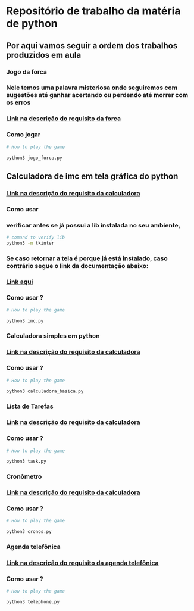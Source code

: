 # Repositório de trabalho da matéria de python

## Por aqui vamos seguir a ordem dos trabalhos produzidos em aula

### Jogo da forca

### Nele temos uma palavra misteriosa onde seguiremos com sugestões até ganhar acertando ou perdendo até morrer com os erros  

### [Link na descrição do requisito da forca](https://s3.us-east-1.amazonaws.com/aura-complementar-prd/trabalhos/664fe1585531c5e01deba81b/materiais-apoio/c73980dd-df81-4b9a-a893-742b5d12789a/66562bed6580d2778bb79108/Atividade_02_Jogo_da_Forca.pdf?X-Amz-Algorithm=AWS4-HMAC-SHA256&X-Amz-Content-Sha256=UNSIGNED-PAYLOAD&X-Amz-Credential=ASIAZ6UF6EF63LWCPFE7%2F20240608%2Fus-east-1%2Fs3%2Faws4_request&X-Amz-Date=20240608T014101Z&X-Amz-Expires=60&X-Amz-Security-Token=IQoJb3JpZ2luX2VjEHEaCXVzLWVhc3QtMSJHMEUCIG1OSQ%2Ff6YmlfejlMrex%2FqqjM%2FDCvRgFyxk9z2%2BqGpo0AiEAlcuabcpUOUqSZlM0uaXnk7Abv3OQQnjz%2FQm%2B%2BkgUyDcq6AMI%2Bv%2F%2F%2F%2F%2F%2F%2F%2F%2F%2FARACGgw2ODQyNTQ0Mzc3NTciDArXc%2FrnUHWsoHva9yq8A2vdFAP0ndee9ohV69USJZgWlM68HDDN%2Fq1vl%2FpQcaxk0OGUKFerC0Mphy4HdQvSFnegD3laUmk9%2FdtR6Ks7NTC3uPiZ8cxco%2FH9UZGhYO9CK6v58XDaI%2BL%2FvkiwzYfntydQv3IfuTUeHH%2F18WalBi%2BPHm5PnKxS4t1CY7fx44fyuafg%2B%2FnjHC1ygHfJeDnhZxvmkpp8WLquOCOk%2FxYI620gSuIu7JcxxS0QZBqXOSrHUjg8MCW%2FjKU0K4%2BnQBTuq%2BlXLcTbTY3SmrFoimxsujKWHPqZezrqXzU6TEONskYTWJSPk9N8fx8jVT43mZeH9jjaJKzEWSI4Do13tgAhPVhnxzCHM%2FtfSw8ujuK2IURpLMxaCIMQMVyHPUP8X%2FtDszwVH9N97uOcRu%2FsKrb80eQz0%2BRBpNVHPTFjy3rJC0v74Ya1WxmP8lM0oE8nEeod4InHZf2JHb3FAXSkJ1n4tMjxTUDhDiG7cDuu8R5kKCMuj%2FeioEblN4fUxZcXE5RzahT9U2yuYdVzVLrsk34RroKfSx%2FIV7MrwKO6vrp0Mh3WzykHpOx5T7u%2BzpvDJ3%2FW56%2FlDjW%2BkIN9lJtZpjDcz46zBjqlAR%2B9NamRMAivmi%2FpTPIzogCsgwfzsww5Mrt1M23XmDkNTg1C46AeAzcXQcyAKk%2FS88VqcwVsUve3I6RQS0r%2B0Ii8ObxgXM1og9ZeJWGa5TKv94JIql8erOc7IK3aTzgmohRKomDZHqzi4uzC6llJ1PcZXLWp2WXtYJk7zO8JviVQs7kKOjk6pv6jLMMNmOG5%2FW30imApR94Qylijq%2FT2SeOHNz6baQ%3D%3D&X-Amz-Signature=830cacef31f7ba25ae13179f7c5f9a2f8e19aba043f7178ae150e442a5e17c3a&X-Amz-SignedHeaders=host&response-content-disposition=attachment%3B%20filename%3D%22Atividade_02_Jogo_da_Forca.pdf%22&response-content-type=application%2Foctet-stream&x-id=GetObject)



### Como jogar
```bash
# How to play the game

python3 jogo_forca.py

```

## Calculadora de imc em tela gráfica do python

### [Link na descrição do requisito da calculadora](https://s3.us-east-1.amazonaws.com/aura-complementar-prd/trabalhos/664fe1585531c5e01deba81b/materiais-apoio/fc8fea36-3e7e-4643-a09b-24b2e07839ac/66562bedb6d4bf1c3da0918b/Atividade_05_Criando_uma_Calculadora_de_IMC.pdf?X-Amz-Algorithm=AWS4-HMAC-SHA256&X-Amz-Content-Sha256=UNSIGNED-PAYLOAD&X-Amz-Credential=ASIAZ6UF6EF63LWCPFE7%2F20240608%2Fus-east-1%2Fs3%2Faws4_request&X-Amz-Date=20240608T020204Z&X-Amz-Expires=60&X-Amz-Security-Token=IQoJb3JpZ2luX2VjEHEaCXVzLWVhc3QtMSJHMEUCIG1OSQ%2Ff6YmlfejlMrex%2FqqjM%2FDCvRgFyxk9z2%2BqGpo0AiEAlcuabcpUOUqSZlM0uaXnk7Abv3OQQnjz%2FQm%2B%2BkgUyDcq6AMI%2Bv%2F%2F%2F%2F%2F%2F%2F%2F%2F%2FARACGgw2ODQyNTQ0Mzc3NTciDArXc%2FrnUHWsoHva9yq8A2vdFAP0ndee9ohV69USJZgWlM68HDDN%2Fq1vl%2FpQcaxk0OGUKFerC0Mphy4HdQvSFnegD3laUmk9%2FdtR6Ks7NTC3uPiZ8cxco%2FH9UZGhYO9CK6v58XDaI%2BL%2FvkiwzYfntydQv3IfuTUeHH%2F18WalBi%2BPHm5PnKxS4t1CY7fx44fyuafg%2B%2FnjHC1ygHfJeDnhZxvmkpp8WLquOCOk%2FxYI620gSuIu7JcxxS0QZBqXOSrHUjg8MCW%2FjKU0K4%2BnQBTuq%2BlXLcTbTY3SmrFoimxsujKWHPqZezrqXzU6TEONskYTWJSPk9N8fx8jVT43mZeH9jjaJKzEWSI4Do13tgAhPVhnxzCHM%2FtfSw8ujuK2IURpLMxaCIMQMVyHPUP8X%2FtDszwVH9N97uOcRu%2FsKrb80eQz0%2BRBpNVHPTFjy3rJC0v74Ya1WxmP8lM0oE8nEeod4InHZf2JHb3FAXSkJ1n4tMjxTUDhDiG7cDuu8R5kKCMuj%2FeioEblN4fUxZcXE5RzahT9U2yuYdVzVLrsk34RroKfSx%2FIV7MrwKO6vrp0Mh3WzykHpOx5T7u%2BzpvDJ3%2FW56%2FlDjW%2BkIN9lJtZpjDcz46zBjqlAR%2B9NamRMAivmi%2FpTPIzogCsgwfzsww5Mrt1M23XmDkNTg1C46AeAzcXQcyAKk%2FS88VqcwVsUve3I6RQS0r%2B0Ii8ObxgXM1og9ZeJWGa5TKv94JIql8erOc7IK3aTzgmohRKomDZHqzi4uzC6llJ1PcZXLWp2WXtYJk7zO8JviVQs7kKOjk6pv6jLMMNmOG5%2FW30imApR94Qylijq%2FT2SeOHNz6baQ%3D%3D&X-Amz-Signature=029d37f57915531a5971160068cee7beeac69771dee4aed0d8bb4d75a51fb0d5&X-Amz-SignedHeaders=host&response-content-disposition=attachment%3B%20filename%3D%22Atividade_05_Criando_uma_Calculadora_de_IMC.pdf%22&response-content-type=application%2Foctet-stream&x-id=GetObject)

### Como usar

### verificar antes se já possui a lib instalada no seu ambiente, 
```bash
# comand to verify lib
python3 -m tkinter

```
### Se caso retornar a tela é porque já está instalado, caso contrário segue o link da documentação abaixo:

### [Link aqui](https://docs.python.org/3/library/tkinter.html)

### Como usar ?
```bash
# How to play the game

python3 imc.py

```
### Calculadora simples em python 

### [Link na descrição do requisito da calculadora](https://s3.us-east-1.amazonaws.com/aura-complementar-prd/trabalhos/664fe1585531c5e01deba81b/materiais-apoio/491cfd0a-531a-43c6-b1c2-8433ac1eba4e/66562bedb6d4bf1c3da0918f/Atividade_01_Calculadora.pdf?X-Amz-Algorithm=AWS4-HMAC-SHA256&X-Amz-Content-Sha256=UNSIGNED-PAYLOAD&X-Amz-Credential=ASIAZ6UF6EF6XJAXH5G2%2F20240608%2Fus-east-1%2Fs3%2Faws4_request&X-Amz-Date=20240608T022303Z&X-Amz-Expires=60&X-Amz-Security-Token=IQoJb3JpZ2luX2VjEHAaCXVzLWVhc3QtMSJGMEQCIE9UM6xjhx4ACcEhsP6RZko5TtVapssNhbK%2BvszAZuUzAiB2LZSgfZGS0%2FLwOHua1PRY4Xn8KyXClG3Cqp7F2zzq5SroAwj5%2F%2F%2F%2F%2F%2F%2F%2F%2F%2F8BEAIaDDY4NDI1NDQzNzc1NyIMHZTuiF1u8sTi7yg%2BKrwD2lzQFilPKbHI8fMrUnICvwDQPxPrEBTQhx%2BG0ajFC8eHuxQwQSRncX9HL9FBaukguuYBlohcafP%2FaCagyJbV7WKPgRgbC2RoasRE5PZdcCttHoFdD8imS9n3LwnTwOnE2%2FGIQIjksDDxWJOwk7xxe9xiSk56gDjghdBXUsF%2Br1DKNC%2BgY6xen%2B%2Fa40qih74bEf%2FJiOBoCv3g80JS9g0rGqCpm3LIyn6FLL7vDG7G7sgenFBaQAiZOCYi0%2BVduFjsuSLWgvf5hXdeM8Ow%2BsUblnwdySDI1kUm%2BD0HQy424Ayw5UYgteHnxZNPCjgV19oBpIg2Y8i0aMGDLWzNH9mtwLu094%2FzsNQNkYijGQne2n%2F%2B1txXaXIhO9WHHfgCuA5VwYNLb8xSWSb6WR0S57o2jrHTnvGVOVuF5QuvGSD2pBLg9d4RWKTiZkghB%2BaI6ks3%2B9W0guJ4xjjurdG%2F%2F%2BeOaQ9NqWnjPNq8fyLAzx%2B0q3hvy1%2BhJjm6ja9kA2W%2FOnkBD8z%2B%2Bj%2FDrQB7Z931uXvNI%2BiY5Th8FY52wh7OB5NAT543Ivpf8xf5%2FnH6dZN0sIqIyugkyFSNl0xO5bhKMLq7jrMGOqYB1nLIL8M5kNvmVl0aTI8kenVxcezm69VYBQIzPDrZcKEFzgHVwk8Sk%2BQELmDYm3sp8wBpW6KKU%2FeVWghGFW8Rmla3lngkiCT1%2F5IIRvu9CnHa3wfyJqEa2NtfAtSz7aj2v34ERva8LE02y6BzTaDmrVoHPdTbDff17tSfVOsGfxuvWAjR45rdSbTX6W9gXXw8uPhVJC5hDcUwMx9G1XMfNcL%2FXJyVXg%3D%3D&X-Amz-Signature=cd460fda11b0a0d16fc97f452c0a5089818f0fe52100a425c1084bb69ef4e7f5&X-Amz-SignedHeaders=host&response-content-disposition=attachment%3B%20filename%3D%22Atividade_01_Calculadora.pdf%22&response-content-type=application%2Foctet-stream&x-id=GetObject)

### Como usar ?
```bash
# How to play the game

python3 calculadora_basica.py

```


### Lista de Tarefas

### [Link na descrição do requisito da calculadora](https://s3.us-east-1.amazonaws.com/aura-complementar-prd/trabalhos/664fe1585531c5e01deba81b/materiais-apoio/95e24c15-6712-475d-8a66-c0883ce35da8/66562bedb6d4bf1c3da09192/Atividade_06_Criando_uma_Lista_de_Tarefas.pdf?X-Amz-Algorithm=AWS4-HMAC-SHA256&X-Amz-Content-Sha256=UNSIGNED-PAYLOAD&X-Amz-Credential=ASIAZ6UF6EF6XJAXH5G2%2F20240608%2Fus-east-1%2Fs3%2Faws4_request&X-Amz-Date=20240608T022819Z&X-Amz-Expires=60&X-Amz-Security-Token=IQoJb3JpZ2luX2VjEHAaCXVzLWVhc3QtMSJGMEQCIE9UM6xjhx4ACcEhsP6RZko5TtVapssNhbK%2BvszAZuUzAiB2LZSgfZGS0%2FLwOHua1PRY4Xn8KyXClG3Cqp7F2zzq5SroAwj5%2F%2F%2F%2F%2F%2F%2F%2F%2F%2F8BEAIaDDY4NDI1NDQzNzc1NyIMHZTuiF1u8sTi7yg%2BKrwD2lzQFilPKbHI8fMrUnICvwDQPxPrEBTQhx%2BG0ajFC8eHuxQwQSRncX9HL9FBaukguuYBlohcafP%2FaCagyJbV7WKPgRgbC2RoasRE5PZdcCttHoFdD8imS9n3LwnTwOnE2%2FGIQIjksDDxWJOwk7xxe9xiSk56gDjghdBXUsF%2Br1DKNC%2BgY6xen%2B%2Fa40qih74bEf%2FJiOBoCv3g80JS9g0rGqCpm3LIyn6FLL7vDG7G7sgenFBaQAiZOCYi0%2BVduFjsuSLWgvf5hXdeM8Ow%2BsUblnwdySDI1kUm%2BD0HQy424Ayw5UYgteHnxZNPCjgV19oBpIg2Y8i0aMGDLWzNH9mtwLu094%2FzsNQNkYijGQne2n%2F%2B1txXaXIhO9WHHfgCuA5VwYNLb8xSWSb6WR0S57o2jrHTnvGVOVuF5QuvGSD2pBLg9d4RWKTiZkghB%2BaI6ks3%2B9W0guJ4xjjurdG%2F%2F%2BeOaQ9NqWnjPNq8fyLAzx%2B0q3hvy1%2BhJjm6ja9kA2W%2FOnkBD8z%2B%2Bj%2FDrQB7Z931uXvNI%2BiY5Th8FY52wh7OB5NAT543Ivpf8xf5%2FnH6dZN0sIqIyugkyFSNl0xO5bhKMLq7jrMGOqYB1nLIL8M5kNvmVl0aTI8kenVxcezm69VYBQIzPDrZcKEFzgHVwk8Sk%2BQELmDYm3sp8wBpW6KKU%2FeVWghGFW8Rmla3lngkiCT1%2F5IIRvu9CnHa3wfyJqEa2NtfAtSz7aj2v34ERva8LE02y6BzTaDmrVoHPdTbDff17tSfVOsGfxuvWAjR45rdSbTX6W9gXXw8uPhVJC5hDcUwMx9G1XMfNcL%2FXJyVXg%3D%3D&X-Amz-Signature=eb134af2088a92f6e0af9ae862311c01ab1abeb424d8ab3f281ffa7f6e2dbe5d&X-Amz-SignedHeaders=host&response-content-disposition=attachment%3B%20filename%3D%22Atividade_06_Criando_uma_Lista_de_Tarefas.pdf%22&response-content-type=application%2Foctet-stream&x-id=GetObject)

### Como usar ?
```bash
# How to play the game

python3 task.py

```
### Cronômetro

### [Link na descrição do requisito da calculadora](https://s3.us-east-1.amazonaws.com/aura-complementar-prd/trabalhos/664fe1585531c5e01deba81b/materiais-apoio/0dbbc0f8-6e6a-43dd-8029-eedf99d512c6/66562bed1fb79e0963cd2a04/Atividade_04_Cronometro.pdf?X-Amz-Algorithm=AWS4-HMAC-SHA256&X-Amz-Content-Sha256=UNSIGNED-PAYLOAD&X-Amz-Credential=ASIAZ6UF6EF63LWCPFE7%2F20240608%2Fus-east-1%2Fs3%2Faws4_request&X-Amz-Date=20240608T022857Z&X-Amz-Expires=60&X-Amz-Security-Token=IQoJb3JpZ2luX2VjEHEaCXVzLWVhc3QtMSJHMEUCIG1OSQ%2Ff6YmlfejlMrex%2FqqjM%2FDCvRgFyxk9z2%2BqGpo0AiEAlcuabcpUOUqSZlM0uaXnk7Abv3OQQnjz%2FQm%2B%2BkgUyDcq6AMI%2Bv%2F%2F%2F%2F%2F%2F%2F%2F%2F%2FARACGgw2ODQyNTQ0Mzc3NTciDArXc%2FrnUHWsoHva9yq8A2vdFAP0ndee9ohV69USJZgWlM68HDDN%2Fq1vl%2FpQcaxk0OGUKFerC0Mphy4HdQvSFnegD3laUmk9%2FdtR6Ks7NTC3uPiZ8cxco%2FH9UZGhYO9CK6v58XDaI%2BL%2FvkiwzYfntydQv3IfuTUeHH%2F18WalBi%2BPHm5PnKxS4t1CY7fx44fyuafg%2B%2FnjHC1ygHfJeDnhZxvmkpp8WLquOCOk%2FxYI620gSuIu7JcxxS0QZBqXOSrHUjg8MCW%2FjKU0K4%2BnQBTuq%2BlXLcTbTY3SmrFoimxsujKWHPqZezrqXzU6TEONskYTWJSPk9N8fx8jVT43mZeH9jjaJKzEWSI4Do13tgAhPVhnxzCHM%2FtfSw8ujuK2IURpLMxaCIMQMVyHPUP8X%2FtDszwVH9N97uOcRu%2FsKrb80eQz0%2BRBpNVHPTFjy3rJC0v74Ya1WxmP8lM0oE8nEeod4InHZf2JHb3FAXSkJ1n4tMjxTUDhDiG7cDuu8R5kKCMuj%2FeioEblN4fUxZcXE5RzahT9U2yuYdVzVLrsk34RroKfSx%2FIV7MrwKO6vrp0Mh3WzykHpOx5T7u%2BzpvDJ3%2FW56%2FlDjW%2BkIN9lJtZpjDcz46zBjqlAR%2B9NamRMAivmi%2FpTPIzogCsgwfzsww5Mrt1M23XmDkNTg1C46AeAzcXQcyAKk%2FS88VqcwVsUve3I6RQS0r%2B0Ii8ObxgXM1og9ZeJWGa5TKv94JIql8erOc7IK3aTzgmohRKomDZHqzi4uzC6llJ1PcZXLWp2WXtYJk7zO8JviVQs7kKOjk6pv6jLMMNmOG5%2FW30imApR94Qylijq%2FT2SeOHNz6baQ%3D%3D&X-Amz-Signature=76952f03752b44e13bfbc3a426a16b8a543685398d6d239dfb367a83a237df4b&X-Amz-SignedHeaders=host&response-content-disposition=attachment%3B%20filename%3D%22Atividade_04_Cronometro.pdf%22&response-content-type=application%2Foctet-stream&x-id=GetObject)

### Como usar ?
```bash
# How to play the game

python3 cronos.py

```

### Agenda telefônica

### [Link na descrição do requisito da agenda telefônica](https://s3.us-east-1.amazonaws.com/aura-complementar-prd/trabalhos/664fe1585531c5e01deba81b/materiais-apoio/042a4609-5968-4d0f-99a7-11447a1eab40/66562bed1fb79e0963cd2a07/Atividade_03_Criando_uma_Agenda_Telefonica.pdf?X-Amz-Algorithm=AWS4-HMAC-SHA256&X-Amz-Content-Sha256=UNSIGNED-PAYLOAD&X-Amz-Credential=ASIAZ6UF6EF6XJAXH5G2%2F20240608%2Fus-east-1%2Fs3%2Faws4_request&X-Amz-Date=20240608T023243Z&X-Amz-Expires=60&X-Amz-Security-Token=IQoJb3JpZ2luX2VjEHAaCXVzLWVhc3QtMSJGMEQCIE9UM6xjhx4ACcEhsP6RZko5TtVapssNhbK%2BvszAZuUzAiB2LZSgfZGS0%2FLwOHua1PRY4Xn8KyXClG3Cqp7F2zzq5SroAwj5%2F%2F%2F%2F%2F%2F%2F%2F%2F%2F8BEAIaDDY4NDI1NDQzNzc1NyIMHZTuiF1u8sTi7yg%2BKrwD2lzQFilPKbHI8fMrUnICvwDQPxPrEBTQhx%2BG0ajFC8eHuxQwQSRncX9HL9FBaukguuYBlohcafP%2FaCagyJbV7WKPgRgbC2RoasRE5PZdcCttHoFdD8imS9n3LwnTwOnE2%2FGIQIjksDDxWJOwk7xxe9xiSk56gDjghdBXUsF%2Br1DKNC%2BgY6xen%2B%2Fa40qih74bEf%2FJiOBoCv3g80JS9g0rGqCpm3LIyn6FLL7vDG7G7sgenFBaQAiZOCYi0%2BVduFjsuSLWgvf5hXdeM8Ow%2BsUblnwdySDI1kUm%2BD0HQy424Ayw5UYgteHnxZNPCjgV19oBpIg2Y8i0aMGDLWzNH9mtwLu094%2FzsNQNkYijGQne2n%2F%2B1txXaXIhO9WHHfgCuA5VwYNLb8xSWSb6WR0S57o2jrHTnvGVOVuF5QuvGSD2pBLg9d4RWKTiZkghB%2BaI6ks3%2B9W0guJ4xjjurdG%2F%2F%2BeOaQ9NqWnjPNq8fyLAzx%2B0q3hvy1%2BhJjm6ja9kA2W%2FOnkBD8z%2B%2Bj%2FDrQB7Z931uXvNI%2BiY5Th8FY52wh7OB5NAT543Ivpf8xf5%2FnH6dZN0sIqIyugkyFSNl0xO5bhKMLq7jrMGOqYB1nLIL8M5kNvmVl0aTI8kenVxcezm69VYBQIzPDrZcKEFzgHVwk8Sk%2BQELmDYm3sp8wBpW6KKU%2FeVWghGFW8Rmla3lngkiCT1%2F5IIRvu9CnHa3wfyJqEa2NtfAtSz7aj2v34ERva8LE02y6BzTaDmrVoHPdTbDff17tSfVOsGfxuvWAjR45rdSbTX6W9gXXw8uPhVJC5hDcUwMx9G1XMfNcL%2FXJyVXg%3D%3D&X-Amz-Signature=4b5ea50b53a03929106e57f2bd0780ea8706a5df99c094a2b141884bda25a9ed&X-Amz-SignedHeaders=host&response-content-disposition=attachment%3B%20filename%3D%22Atividade_03_Criando_uma_Agenda_Telefonica.pdf%22&response-content-type=application%2Foctet-stream&x-id=GetObject)

### Como usar ?
```bash
# How to play the game

python3 telephone.py

```